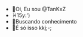 - 👋Oi, Eu sou @TanKxZ
- ♓15y:')
- 🐁Buscando conhecimento
- 🤡É só isso kkj;-;
<!---
TanKxZ/TanKxZ is a ✨ special ✨ repository because its `README.md` (this file) appears on your GitHub profile.
You can click the Preview link to take a look at your changes.
--->
